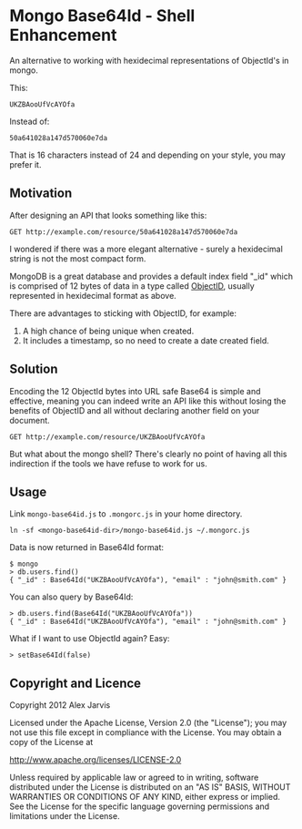 # Mongo Base64Id - Shell Enhancement

An alternative to working with hexidecimal representations of ObjectId's in mongo.

This:

    UKZBAooUfVcAYOfa

Instead of:

    50a641028a147d570060e7da
    
That is 16 characters instead of 24 and depending on your style, you may prefer it.
    
## Motivation

After designing an API that looks something like this:

    GET http://example.com/resource/50a641028a147d570060e7da

I wondered if there was a more elegant alternative - surely a hexidecimal string is not the most compact form.

MongoDB is a great database and provides a default index field "_id" which is comprised of 12 bytes of data in a type called [ObjectID](http://www.mongodb.org/display/DOCS/Object+IDs), usually represented in hexidecimal format as above.

There are advantages to sticking with ObjectID, for example:

1. A high chance of being unique when created.
2. It includes a timestamp, so no need to create a date created field.


## Solution

Encoding the 12 ObjectId bytes into URL safe Base64 is simple and effective, meaning you can indeed write an API like this without losing the benefits of ObjectID and all without declaring another field on your document.

    GET http://example.com/resource/UKZBAooUfVcAYOfa

But what about the mongo shell? There's clearly no point of having all this indirection if the tools we have refuse to work for us.

## Usage

Link ```mongo-base64id.js``` to ```.mongorc.js``` in your home directory.

    ln -sf <mongo-base64id-dir>/mongo-base64id.js ~/.mongorc.js
    
Data is now returned in Base64Id format:

    $ mongo
    > db.users.find()
    { "_id" : Base64Id("UKZBAooUfVcAYOfa"), "email" : "john@smith.com" }

You can also query by Base64Id:

    > db.users.find(Base64Id("UKZBAooUfVcAYOfa"))
    { "_id" : Base64Id("UKZBAooUfVcAYOfa"), "email" : "john@smith.com" }

What if I want to use ObjectId again? Easy:

    > setBase64Id(false)

## Copyright and Licence

Copyright 2012 Alex Jarvis

Licensed under the Apache License, Version 2.0 (the "License");
you may not use this file except in compliance with the License.
You may obtain a copy of the License at

   http://www.apache.org/licenses/LICENSE-2.0

Unless required by applicable law or agreed to in writing, software
distributed under the License is distributed on an "AS IS" BASIS,
WITHOUT WARRANTIES OR CONDITIONS OF ANY KIND, either express or implied.
See the License for the specific language governing permissions and
limitations under the License.